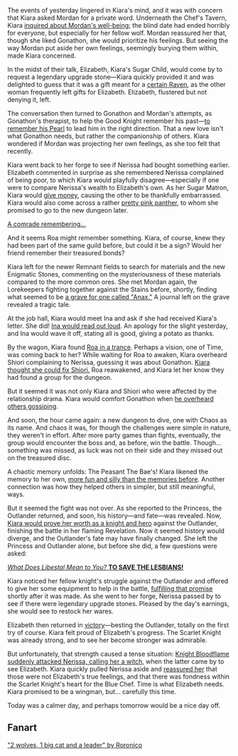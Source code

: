 <!-- title: Tanakisha Karia -->
<!-- status: Alive -->

The events of yesterday lingered in Kiara's mind, and it was with concern that Kiara asked Mordan for a private word. Underneath the Chef's Tavern, Kiara [inquired about Mordan's well-being](https://youtu.be/0CHBuQwz_hY?t=836); the blind date had ended horribly for everyone, but especially for her fellow wolf. Mordan reassured her that, though she liked Gonathon, she would prioritize his feelings. But seeing the way Mordan put aside her own feelings, seemingly burying them within, made Kiara concerned.

In the midst of their talk, Elizabeth, Kiara's Sugar Child, would come by to request a legendary upgrade stone—Kiara quickly provided it and was delighted to guess that it was a gift meant for a [certain Raven](https://youtu.be/0CHBuQwz_hY?t=1045), as the other woman frequently left gifts for Elizabeth. Elizabeth, flustered but not denying it, left.

The conversation then turned to Gonathon and Mordan's attempts, as Gonathon's therapist, to help the Good Knight remember his past—[to remember his Pearl](https://youtu.be/0CHBuQwz_hY?t=1128) to lead him in the right direction. That a new love isn't what Gonathon needs, but rather the companionship of others. Kiara wondered if Mordan was projecting her own feelings, as she too felt that recently.

Kiara went back to her forge to see if Nerissa had bought something earlier. Elizabeth commented in surprise as she remembered Nerissa complained of being poor, to which Kiara would playfully disagree—especially if one were to compare Nerissa's wealth to Elizabeth's own. As her Sugar Matron, Kiara would [give money](https://youtu.be/0CHBuQwz_hY?t=1419), causing the other to be thankfully embarrassed. Kiara would also come across a rather [pretty pink panther](https://youtu.be/0CHBuQwz_hY?t=1535), to whom she promised to go to the new dungeon later.

[A comrade remembering...](#embed:https://youtu.be/0CHBuQwz_hY?t=1587)

And it seems Roa might remember something. Kiara, of course, knew they had been part of the same guild before, but could it be a sign? Would her friend remember their treasured bonds?

Kiara left for the newer Remnant fields to search for materials and the new Enigmatic Stones, commenting on the mysteriousness of these materials compared to the more common ores. She met Mordan again, the Lorekeepers fighting together against the Stains before, shortly, finding what seemed to be [a grave for one called "Anax."](https://youtu.be/0CHBuQwz_hY?t=4045) A journal left on the grave revealed a tragic tale.

At the job hall, Kiara would meet Ina and ask if she had received Kiara's letter. She did! [Ina would read out loud](https://youtu.be/0CHBuQwz_hY?t=4856). An apology for the slight yesterday, and Ina would wave it off, stating all is good, giving a potato as thanks.

By the wagon, Kiara found [Roa in a trance](https://youtu.be/0CHBuQwz_hY?t=5592). Perhaps a vision, one of Time, was coming back to her? While waiting for Roa to awaken, Kiara overheard Shiori complaining to Nerissa, guessing it was about Gonathon. [Kiara thought she could fix Shiori.](https://youtu.be/0CHBuQwz_hY?t=5673) Roa reawakened, and Kiara let her know they had found a group for the dungeon.

But it seemed it was not only Kiara and Shiori who were affected by the relationship drama. Kiara would comfort Gonathon when [he overheard others gossiping](https://youtu.be/0CHBuQwz_hY?t=6300).

And soon, the hour came again: a new dungeon to dive, one with Chaos as its name. And chaos it was, for though the challenges were simple in nature, they weren't in effort. After more party games than fights, eventually, the group would encounter the boss and, as before, win the battle. Though... something was missed, as luck was not on their side and they missed out on the treasured disc.

A chaotic memory unfolds: The Peasant The Bae's! Kiara likened the memory to her own, [more fun and silly than the memories before](https://youtu.be/0CHBuQwz_hY?t=8602). Another connection was how they helped others in simpler, but still meaningful, ways.

But it seemed the fight was not over. As she reported to the Princess, the Outlander returned, and soon, his history—and fate—was revealed. Now, [Kiara would prove her worth as a knight and hero](https://youtu.be/0CHBuQwz_hY?t=9733) against the Outlander, finishing the battle in her flaming Revelation. Now it seemed history would diverge, and the Outlander's fate may have finally changed. She left the Princess and Outlander alone, but before she did, a few questions were asked:

[_What Does Libestal Mean to You?_ **TO SAVE THE LESBIANS!**](#embed:https://youtu.be/0CHBuQwz_hY?t=9949)

Kiara noticed her fellow knight's struggle against the Outlander and offered to give her some equipment to help in the battle, [fulfilling that promise](https://youtu.be/0CHBuQwz_hY?t=10623) shortly after it was made. As she went to her forge, Nerissa passed by to see if there were legendary upgrade stones. Pleased by the day's earnings, she would see to restock her wares.

Elizabeth then returned in [victory](https://youtu.be/0CHBuQwz_hY?t=11357)—besting the Outlander, totally on the first try of course. Kiara felt proud of Elizabeth's progress. The Scarlet Knight was already strong, and to see her become stronger was admirable.

But unfortunately, that strength caused a tense situation: [Knight Bloodflame suddenly attacked Nerissa, calling her a witch,](https://youtu.be/0CHBuQwz_hY?t=11940) when the latter came by to see Elizabeth. Kiara quickly pulled Nerissa aside and [reassured her](https://youtu.be/0CHBuQwz_hY?t=11984) that those were not Elizabeth's true feelings, and that there was fondness within the Scarlet Knight's heart for the Blue Chef. Time is what Elizabeth needs. Kiara promised to be a wingman, but... carefully this time.

Today was a calmer day, and perhaps tomorrow would be a nice day off.

## Fanart

["2 wolves, 1 big cat and a leader" by Roronico](https://x.com/roronico1512/status/1920392409898168688)